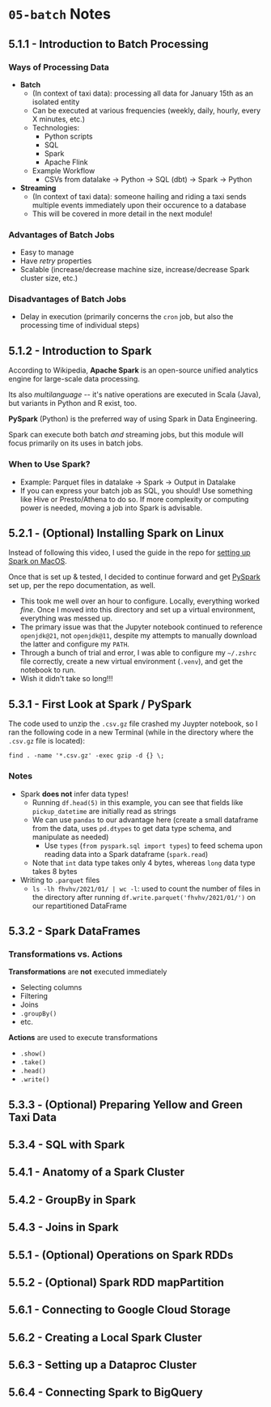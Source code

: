 # `05-batch` Notes

## 5.1.1 - Introduction to Batch Processing

### Ways of Processing Data

- **Batch**
    - (In context of taxi data): processing all data for January 15th as an isolated entity
    - Can be executed at various frequencies (weekly, daily, hourly, every X minutes, etc.)
    - Technologies:
        - Python scripts
        - SQL
        - Spark
        - Apache Flink
    - Example Workflow 
        - CSVs from datalake -> Python -> SQL (dbt) -> Spark -> Python
- **Streaming**
    - (In context of taxi data): someone hailing and riding a taxi sends multiple events immediately upon their occurence to a database
    - This will be covered in more detail in the next module!

### Advantages of Batch Jobs
- Easy to manage
- Have *retry* properties 
- Scalable (increase/decrease machine size, increase/decrease Spark cluster size, etc.)

### Disadvantages of Batch Jobs
- Delay in execution (primarily concerns the `cron` job, but also the processing time of individual steps)

## 5.1.2 - Introduction to Spark
According to Wikipedia, **Apache Spark** is an open-source unified analytics engine for large-scale data processing. 

Its also *multilanguage* -- it's native operations are executed in Scala (Java), but variants in Python and R exist, too.

**PySpark** (Python) is the preferred way of using Spark in Data Engineering. 

Spark can execute both batch *and* streaming jobs, but this module will focus primarily on its uses in batch jobs. 

### When to Use Spark?
- Example: Parquet files in datalake -> Spark -> Output in Datalake
- If you can express your batch job as SQL, you should! Use something like Hive or Presto/Athena to do so. If more complexity or computing power is needed, moving a job into Spark is advisable. 


## 5.2.1 - (Optional) Installing Spark on Linux

Instead of following this video, I used the guide in the repo for [setting up Spark on MacOS](https://github.com/DataTalksClub/data-engineering-zoomcamp/blob/main/05-batch/setup/macos.md). 

Once that is set up & tested, I decided to continue forward and get [PySpark](https://github.com/DataTalksClub/data-engineering-zoomcamp/blob/main/05-batch/setup/pyspark.md) set up, per the repo documentation, as well.
- This took me well over an hour to configure. Locally, everything worked *fine*. Once I moved into this directory and set up a virtual environment, everything was messed up. 
- The primary issue was that the Jupyter notebook continued to reference `openjdk@21`, not `openjdk@11`, despite my attempts to manually download the latter and configure my `PATH`. 
- Through a bunch of trial and error, I was able to configure my `~/.zshrc` file correctly, create a new virtual environment (`.venv`), and get the notebook to run.
- Wish it didn't take so long!!!


## 5.3.1 - First Look at Spark / PySpark

The code used to unzip the `.csv.gz` file crashed my Juypter notebook, so I ran the following code in a new Terminal (while in the directory where the `.csv.gz` file is located):
```
find . -name '*.csv.gz' -exec gzip -d {} \;
```

### Notes
- Spark **does not** infer data types!
    - Running `df.head(5)` in this example, you can see that fields like `pickup_datetime` are initially read as strings
    - We can use `pandas` to our advantage here (create a small dataframe from the data, uses `pd.dtypes` to get data type schema, and manipulate as needed)
        - Use `types` (`from pyspark.sql import types`) to feed schema upon reading data into a Spark dataframe (`spark.read`)
    - Note that `int` data type takes only 4 bytes, whereas `long` data type takes 8 bytes
- Writing to `.parquet` files
    - `ls -lh fhvhv/2021/01/ | wc -l`: used to count the number of files in the directory after running `df.write.parquet('fhvhv/2021/01/')` on our repartitioned DataFrame
    


## 5.3.2 - Spark DataFrames

### Transformations vs. Actions
**Transformations** are **not** executed immediately
- Selecting columns
- Filtering
- Joins 
- `.groupBy()`
- etc.

**Actions** are used to execute transformations
- `.show()`
- `.take()`
- `.head()`
- `.write()`


## 5.3.3 - (Optional) Preparing Yellow and Green Taxi Data



## 5.3.4 - SQL with Spark

## 5.4.1 - Anatomy of a Spark Cluster


## 5.4.2 - GroupBy in Spark


## 5.4.3 - Joins in Spark


## 5.5.1 - (Optional) Operations on Spark RDDs



## 5.5.2 - (Optional) Spark RDD mapPartition


## 5.6.1 - Connecting to Google Cloud Storage


## 5.6.2 - Creating a Local Spark Cluster



## 5.6.3 - Setting up a Dataproc Cluster



## 5.6.4 - Connecting Spark to BigQuery